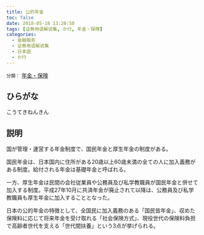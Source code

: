 ```yaml
---
title: 公的年金
toc: false
date: 2018-05-18 13:20:50
tags: [证券用语解说集, か行, 年金・保険]
categories:
  - 金融服务
  - 证券用语解说集
  - 日本語
  - か行
---
```


`分類：` [年金・保険](/tags/年金・保険/)

## ひらがな

こうてきねんきん

## 説明

国が管理・運営する年金制度で、国民年金と厚生年金の制度がある。

国民年金は、日本国内に住所がある20歳以上60歳未満の全ての人に加入義務がある制度。給付される年金は基礎年金と呼ばれる。

一方、厚生年金は民間の会社従業員や公務員及び私学教職員が国民年金と併せて加入する制度。平成27年10月に共済年金が廃止されて以降は、公務員及び私学教職員も厚生年金に加入することとなった。

日本の公的年金の特徴として、全国民に加入義務のある「国民皆年金」、収めた保険料に応じて将来年金を受け取れる「社会保険方式」、現役世代の保険料負担で高齢者世代を支える「世代間扶養」という3点が挙げられる。
